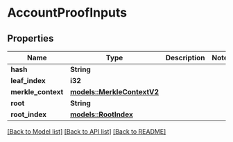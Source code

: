 # AccountProofInputs

## Properties

Name | Type | Description | Notes
------------ | ------------- | ------------- | -------------
**hash** | **String** |  | 
**leaf_index** | **i32** |  | 
**merkle_context** | [**models::MerkleContextV2**](MerkleContextV2.md) |  | 
**root** | **String** |  | 
**root_index** | [**models::RootIndex**](RootIndex.md) |  | 

[[Back to Model list]](../README.md#documentation-for-models) [[Back to API list]](../README.md#documentation-for-api-endpoints) [[Back to README]](../README.md)


